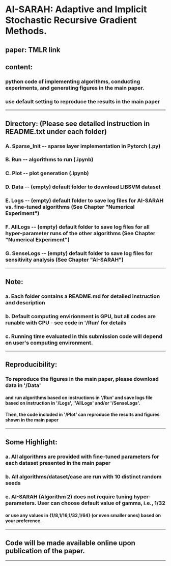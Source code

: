 # AI-SARAH: Adaptive and Implicit Stochastic Recursive Gradient Methods.
paper: TMLR link
--------------------------------------------------------------------------------------------------------------------
## content:
### python code of implementing algorithms, conducting experiments, and generating figures in the main paper.
### use default setting to reproduce the results in the main paper
--------------------------------------------------------------------------------------------------------------------
## Directory: (Please see detailed instruction in README.txt under each folder) 

### A. Sparse_Init -- sparse layer implementation in Pytorch (.py)

### B. Run -- algorithms to run (.ipynb)

### C. Plot -- plot generation (.ipynb)

### D. Data -- (empty) default folder to download LIBSVM dataset

### E. Logs -- (empty) default folder to save log files for AI-SARAH vs. fine-tuned algorithms (See Chapter "Numerical Experiment")

### F. AllLogs -- (empty) default folder to save log files for all hyper-parameter runs of the other algorithms (See Chapter "Numerical Experiment")

### G. SenseLogs -- (empty) default folder to save log files for sensitivity analysis (See Chapter "AI-SARAH")
--------------------------------------------------------------------------------------------------------------------
## Note:
### a. Each folder contains a README.md for detailed instruction and description
### b. Default computing envirionment is GPU, but all codes are runable with CPU - see code in '/Run' for details
### c. Running time evaluated in this submission code will depend on user's computing environment. 
--------------------------------------------------------------------------------------------------------------------
## Reproducibility:
### To reproduce the figures in the main paper, please download data in '/Data'
#### and run algorithms based on instructions in '/Run' and save logs file based on instruction in '/Logs', ''AllLogs' and/or '/SenseLogs'.
#### Then, the code included in '/Plot' can reproduce the results and figures shown in the main paper
--------------------------------------------------------------------------------------------------------------------
## Some Highlight:
### a. All algorithms are provided with fine-tuned parameters for each dataset presented in the main paper
### b. All algorithms/dataset/case are run with 10 distinct random seeds
### c. AI-SARAH (Algorithm 2) does not require tuning hyper-parameters. User can choose default value of gamma, i.e., 1/32
####   or use any values in {1/8,1/16,1/32,1/64} (or even smaller ones) based on your preference. 
--------------------------------------------------------------------------------------------------------------------
## Code will be made available online upon publication of the paper.
--------------------------------------------------------------------------------------------------------------------

